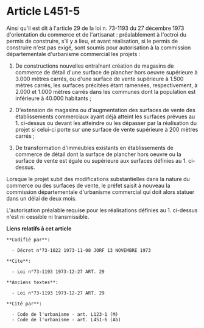 # Article L451-5

Ainsi qu'il est dit à l'article 29 de la loi n. 73-1193 du 27 décembre 1973 d'orientation du commerce et de l'artisanat :
préalablement à l'octroi du permis de construire, s'il y a lieu, et avant réalisation, si le permis de construire n'est pas
exigé, sont soumis pour autorisation à la commission départementale d'urbanisme commercial les projets :

1. De constructions nouvelles entraînant création de magasins de commerce de détail d'une surface de plancher hors oeuvre
supérieure à 3.000 mètres carrés, ou d'une surface de vente supérieure à 1.500 mètres carrés, les surfaces précitées étant
ramenées, respectivement, à 2.000 et 1.000 mètres carrés dans les communes dont la population est inférieure à 40.000
habitants ;

2. D'extension de magasins ou d'augmentation des surfaces de vente des établissements commerciaux ayant déjà atteint les
surfaces prévues au 1. ci-dessus ou devant les atteindre ou les dépasser par la réalisation du projet si celui-ci porte sur
une surface de vente supérieure à 200 mètres carrés ;

3. De transformation d'immeubles existants en établissements de commerce de détail dont la surface de plancher hors oeuvre ou
la surface de vente est égale ou supérieure aux surfaces définies au 1. ci-dessus.

Lorsque le projet subit des modifications substantielles dans la nature du commerce ou des surfaces de vente, le préfet
saisit à nouveau la commission départementale d'urbanisme commercial qui doit alors statuer dans un délai de deux mois.

L'autorisation préalable requise pour les réalisations définies au 1. ci-dessus n'est ni cessible ni transmissible.

**Liens relatifs à cet article**

	**Codifié par**:

	  - Décret n°73-1022 1973-11-08 JORF 13 NOVEMBRE 1973

	**Cite**:

	  - Loi n°73-1193 1973-12-27 ART. 29

	**Anciens textes**:

	  - Loi n°73-1193 1973-12-27 ART. 29

	**Cité par**:

	  - Code de l'urbanisme - art. L123-1 (M)
	  - Code de l'urbanisme - art. L451-6 (Ab)
